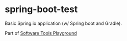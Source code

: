 # spring-boot-test
Basic Spring.io application (w/ Spring boot and Gradle).

Part of [Software Tools Playground][1]

[1]: https://github.com/users/jlam55555/projects/1